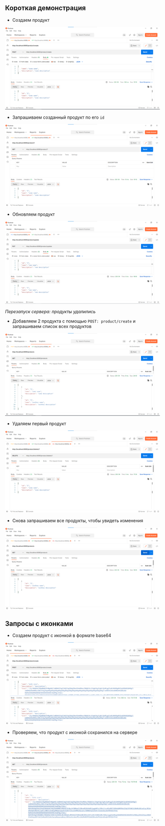 ## Короткая демонстрация

- Создаем продукт

![post](https://github.com/IdeaSeeker/NetworkCourse/blob/hw02/RestService/postman-examples/post.png)

- Запрашиваем созданный продукт по его `id`

![get](https://github.com/IdeaSeeker/NetworkCourse/blob/hw02/RestService/postman-examples/getById.png)

- Обновляем продукт

![update](https://github.com/IdeaSeeker/NetworkCourse/blob/hw02/RestService/postman-examples/update.png)

_Перезапуск сервера: продукты удалились_

- Добавляем 2 продукта с помощью `POST: product/create` и запрашиваем список всех продуктов

![getAll](https://github.com/IdeaSeeker/NetworkCourse/blob/hw02/RestService/postman-examples/getAll.png)

- Удаляем первый продукт

![delete](https://github.com/IdeaSeeker/NetworkCourse/blob/hw02/RestService/postman-examples/delete.png)

- Снова запрашиваем все продукты, чтобы увидеть изменения

![getAllAfterDeleting](https://github.com/IdeaSeeker/NetworkCourse/blob/hw02/RestService/postman-examples/getAllAfterDeleting.png)

## Запросы с иконками

- Создаем продукт с иконкой в формате base64

![postIcon](https://github.com/IdeaSeeker/NetworkCourse/blob/hw02/RestService/postman-examples/postIcon.png)

- Проверяем, что продукт с иконкой сохранился на сервере

![getIcon](https://github.com/IdeaSeeker/NetworkCourse/blob/hw02/RestService/postman-examples/getIcon.png)
